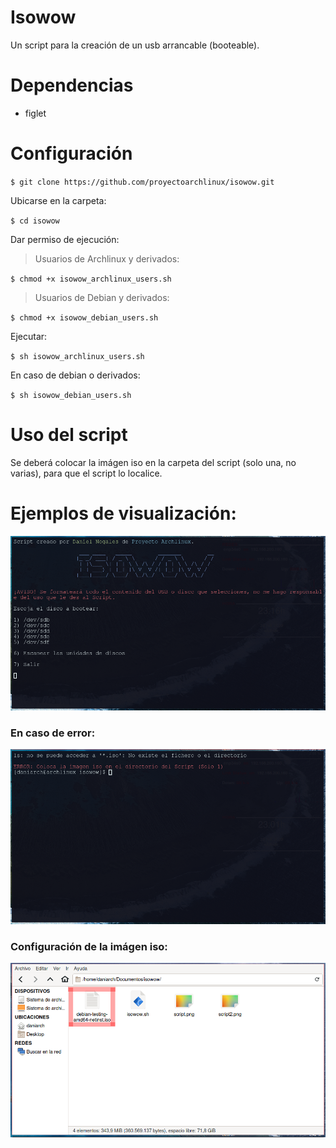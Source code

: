 # Isowow

Un script para la creación de un usb arrancable (booteable).

# Dependencias

- figlet

# Configuración

`$ git clone https://github.com/proyectoarchlinux/isowow.git`

Ubicarse en la carpeta:

`$ cd isowow`

Dar permiso de ejecución:

> Usuarios de Archlinux y derivados:

`$ chmod +x isowow_archlinux_users.sh`

> Usuarios de Debian y derivados:

`$ chmod +x isowow_debian_users.sh`

Ejecutar:

`$ sh isowow_archlinux_users.sh`

En caso de debian o derivados:

`$ sh isowow_debian_users.sh`

# Uso del script

Se deberá colocar la imágen iso en la carpeta del script (solo una, no varias), para que el script lo localice.

# Ejemplos de visualización:

<img src=https://raw.githubusercontent.com/proyectoarchlinux/isowow/master/script.png></img>

### En caso de error:

<img src=https://raw.githubusercontent.com/proyectoarchlinux/isowow/master/script2.png></img>

### Configuración de la imágen iso:

<img src=https://raw.githubusercontent.com/proyectoarchlinux/isowow/master/script3.png></img>
